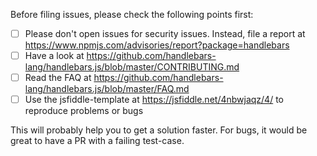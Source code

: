 Before filing issues, please check the following points first:

- [ ] Please don't open issues for security issues. Instead, file a report at https://www.npmjs.com/advisories/report?package=handlebars
- [ ] Have a look at https://github.com/handlebars-lang/handlebars.js/blob/master/CONTRIBUTING.md
- [ ] Read the FAQ at https://github.com/handlebars-lang/handlebars.js/blob/master/FAQ.md
- [ ] Use the jsfiddle-template at https://jsfiddle.net/4nbwjaqz/4/ to reproduce problems or bugs

This will probably help you to get a solution faster. 
For bugs, it would be great to have a PR with a failing test-case.


